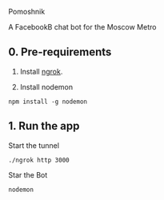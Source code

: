 Pomoshnik

A FacebookB chat bot for the Moscow Metro

## 0. Pre-requirements

1. Install [ngrok](https://ngrok.com/).

2. Install nodemon
```
npm install -g nodemon
```

## 1. Run the app
Start the tunnel
```
./ngrok http 3000
```
Star the Bot
```
nodemon
```
